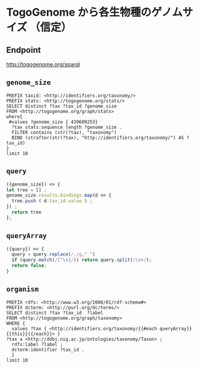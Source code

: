 # TogoGenome から各生物種のゲノムサイズ （信定）

## Endpoint
http://togogenome.org/sparql

## `genome_size`
```sparql
PREFIX taxid: <http://identifiers.org/taxonomy/>
PREFIX stats: <http://togogenome.org/stats/>
SELECT distinct ?tax ?tax_id ?genome_size 
FROM <http://togogenome.org/graph/stats>
where{
 #values ?genome_size { 439609253}
  ?tax stats:sequence_length ?genome_size .
  FILTER contains (str(?tax), "taxonomy")
  BIND (strafter(str(?tax), "http://identifiers.org/taxonomy/") AS ?tax_id)
}
limit 10
```
## `query`
```javascript
({genome_size}) => {
let tree = [] ;
genome_size.results.bindings.map(d => {
  tree.push ( d.tax_id.value ) ;
}) ;
  return tree
};
```
## `queryArray`
```javascript
({query}) => {
  query = query.replace(/,/g," ")
  if (query.match(/[^\s]/)) return query.split(/\s+/);
  return false;
}
```

## `organism`
```sparql
PREFIX rdfs: <http://www.w3.org/2000/01/rdf-schema#>
PREFIX dcterm: <http://purl.org/dc/terms/>
SELECT distinct ?tax ?tax_id  ?label
FROM <http://togogenome.org/graph/taxonomy>
WHERE {
  values ?tax { <http://identifiers.org/taxonomy/{{#each queryArray}}{{this}}{{/each}}> }
?tax a <http://ddbj.nig.ac.jp/ontologies/taxonomy/Taxon> ; 
  rdfs:label ?label ;
  dcterm:identifier ?tax_id .
  }
limit 10
```



